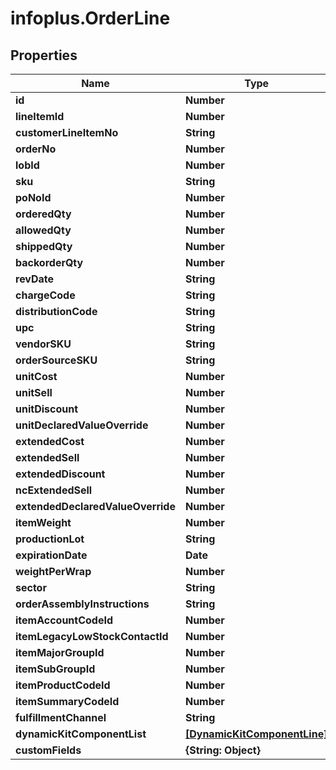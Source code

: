 # infoplus.OrderLine

## Properties
Name | Type | Description | Notes
------------ | ------------- | ------------- | -------------
**id** | **Number** |  | [optional] 
**lineItemId** | **Number** |  | [optional] 
**customerLineItemNo** | **String** |  | [optional] 
**orderNo** | **Number** |  | 
**lobId** | **Number** |  | 
**sku** | **String** |  | 
**poNoId** | **Number** |  | [optional] 
**orderedQty** | **Number** |  | [optional] 
**allowedQty** | **Number** |  | [optional] 
**shippedQty** | **Number** |  | [optional] 
**backorderQty** | **Number** |  | [optional] 
**revDate** | **String** |  | [optional] 
**chargeCode** | **String** |  | [optional] 
**distributionCode** | **String** |  | [optional] 
**upc** | **String** |  | [optional] 
**vendorSKU** | **String** |  | [optional] 
**orderSourceSKU** | **String** |  | [optional] 
**unitCost** | **Number** |  | [optional] 
**unitSell** | **Number** |  | [optional] 
**unitDiscount** | **Number** |  | [optional] 
**unitDeclaredValueOverride** | **Number** |  | [optional] 
**extendedCost** | **Number** |  | [optional] 
**extendedSell** | **Number** |  | [optional] 
**extendedDiscount** | **Number** |  | [optional] 
**ncExtendedSell** | **Number** |  | [optional] 
**extendedDeclaredValueOverride** | **Number** |  | [optional] 
**itemWeight** | **Number** |  | [optional] 
**productionLot** | **String** |  | [optional] 
**expirationDate** | **Date** |  | [optional] 
**weightPerWrap** | **Number** |  | [optional] 
**sector** | **String** |  | [optional] 
**orderAssemblyInstructions** | **String** |  | [optional] 
**itemAccountCodeId** | **Number** |  | 
**itemLegacyLowStockContactId** | **Number** |  | 
**itemMajorGroupId** | **Number** |  | 
**itemSubGroupId** | **Number** |  | 
**itemProductCodeId** | **Number** |  | [optional] 
**itemSummaryCodeId** | **Number** |  | 
**fulfillmentChannel** | **String** |  | 
**dynamicKitComponentList** | [**[DynamicKitComponentLine]**](DynamicKitComponentLine.md) |  | [optional] 
**customFields** | **{String: Object}** |  | [optional] 


